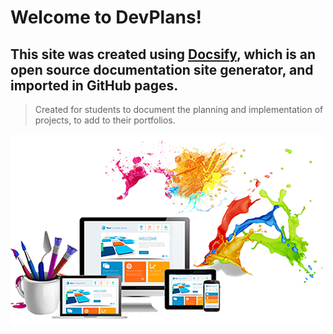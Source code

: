 # Welcome to DevPlans!

## This site was created using  [**Docsify**](https://docsify.js.org), which is an open source documentation site generator, and imported in GitHub pages. 

> Created for students to document the planning and implementation of projects, to add to their portfolios.

![Welcome to DevPlans](./images/cover.jpg)

